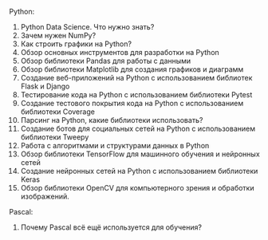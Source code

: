 Python:
1. Python Data Science. Что нужно знать?
2. Зачем нужен NumPy?
3. Как строить графики на Python?
4. Обзор основных инструментов для разработки на Python
5. Обзор библиотеки Pandas для работы с данными
6. Обзор библиотеки Matplotlib для создания графиков и диаграмм
7. Создание веб-приложений на Python с использованием библиотек Flask и Django
8.  Тестирование кода на Python с использованием библиотеки Pytest
9.  Создание тестового покрытия кода на Python с использованием библиотеки Coverage
10. Парсинг на Python, какие библиотеки использовать?
11. Создание ботов для социальных сетей на Python с использованием библиотеки Tweepy
12. Работа с алгоритмами и структурами данных в Python
13. Обзор библиотеки TensorFlow для машинного обучения и нейронных сетей
14. Создание нейронных сетей на Python с использованием библиотеки Keras
15. Обзор библиотеки OpenCV для компьютерного зрения и обработки изображений.

Pascal:
1. Почему Pascal всё ещё используется для обучения?